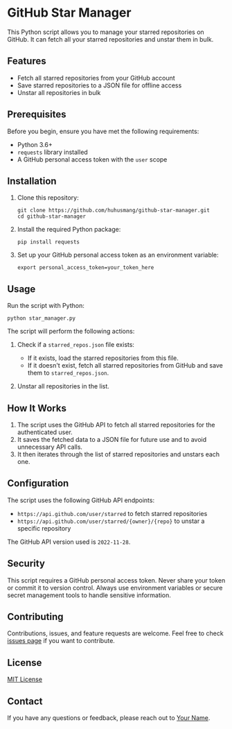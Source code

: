 # GitHub Star Manager

This Python script allows you to manage your starred repositories on GitHub. It can fetch all your starred repositories and unstar them in bulk.

## Features

- Fetch all starred repositories from your GitHub account
- Save starred repositories to a JSON file for offline access
- Unstar all repositories in bulk

## Prerequisites

Before you begin, ensure you have met the following requirements:

- Python 3.6+
- `requests` library installed
- A GitHub personal access token with the `user` scope

## Installation

1. Clone this repository:
   ```
   git clone https://github.com/huhusmang/github-star-manager.git
   cd github-star-manager
   ```

2. Install the required Python package:
   ```
   pip install requests
   ```

3. Set up your GitHub personal access token as an environment variable:
   ```
   export personal_access_token=your_token_here
   ```

## Usage

Run the script with Python:

```
python star_manager.py
```

The script will perform the following actions:

1. Check if a `starred_repos.json` file exists:
   - If it exists, load the starred repositories from this file.
   - If it doesn't exist, fetch all starred repositories from GitHub and save them to `starred_repos.json`.

2. Unstar all repositories in the list.

## How It Works

1. The script uses the GitHub API to fetch all starred repositories for the authenticated user.
2. It saves the fetched data to a JSON file for future use and to avoid unnecessary API calls.
3. It then iterates through the list of starred repositories and unstars each one.

## Configuration

The script uses the following GitHub API endpoints:

- `https://api.github.com/user/starred` to fetch starred repositories
- `https://api.github.com/user/starred/{owner}/{repo}` to unstar a specific repository

The GitHub API version used is `2022-11-28`.

## Security

This script requires a GitHub personal access token. Never share your token or commit it to version control. Always use environment variables or secure secret management tools to handle sensitive information.

## Contributing

Contributions, issues, and feature requests are welcome. Feel free to check [issues page](https://github.com/huhusmang/github-star-manager/issues) if you want to contribute.

## License

[MIT License](https://opensource.org/licenses/MIT)

## Contact

If you have any questions or feedback, please reach out to [Your Name](https://github.com/huhusmang).
